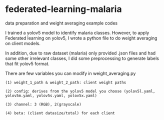 # federated-learning-malaria
data preparation and weight averaging example codes

I trained a yolov5 model to identify malaria classes. However, to apply Federated learning on yolov5, I wrote a python file to do weight averaging on client models. 

In addition, due to raw dataset (malaria) only provided .json files and had some other irrelevant classes, I did some preprocessing to generate labels that fit yolov5 format. 

There are few variables you can modify in weight_averaging.py

    (1) weight_1_path & weight_2_path: client weight paths

    (2) config: derives from the yolov5 model you choose (yolov5l.yaml, yolov5m.yaml, yolov5s.yaml, yolov5x.yaml)

    (3) channel: 3 (RGB), 2(grayscale) 

    (4) beta: (client datasize/total) for each client 
